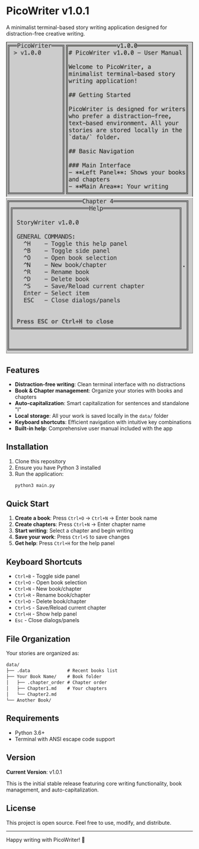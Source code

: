# PicoWriter v1.0.1

A minimalist terminal-based story writing application designed for distraction-free creative writing.

![Screenshot](screenshot.png)
![Help](help.png)

## Features

- **Distraction-free writing**: Clean terminal interface with no distractions
- **Book & Chapter management**: Organize your stories with books and chapters
- **Auto-capitalization**: Smart capitalization for sentences and standalone "I"
- **Local storage**: All your work is saved locally in the `data/` folder
- **Keyboard shortcuts**: Efficient navigation with intuitive key combinations
- **Built-in help**: Comprehensive user manual included with the app

## Installation

1. Clone this repository
2. Ensure you have Python 3 installed
3. Run the application:
   ```bash
   python3 main.py
   ```

## Quick Start

1. **Create a book**: Press `Ctrl+O` → `Ctrl+N` → Enter book name
2. **Create chapters**: Press `Ctrl+N` → Enter chapter name
3. **Start writing**: Select a chapter and begin writing
4. **Save your work**: Press `Ctrl+S` to save changes
5. **Get help**: Press `Ctrl+H` for the help panel

## Keyboard Shortcuts

- `Ctrl+B` - Toggle side panel
- `Ctrl+O` - Open book selection
- `Ctrl+N` - New book/chapter
- `Ctrl+R` - Rename book/chapter
- `Ctrl+D` - Delete book/chapter
- `Ctrl+S` - Save/Reload current chapter
- `Ctrl+H` - Show help panel
- `Esc` - Close dialogs/panels

## File Organization

Your stories are organized as:
```
data/
├── .data              # Recent books list
├── Your Book Name/    # Book folder
│   ├── .chapter_order # Chapter order
│   ├── Chapter1.md    # Your chapters
│   └── Chapter2.md
└── Another Book/
```

## Requirements

- Python 3.6+
- Terminal with ANSI escape code support

## Version

**Current Version**: v1.0.1

This is the initial stable release featuring core writing functionality, book management, and auto-capitalization.

## License

This project is open source. Feel free to use, modify, and distribute.

---

Happy writing with PicoWriter! 📝